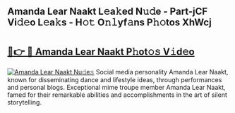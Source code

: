 ## Amanda Lear Naakt L𝚎a𝚔ed N𝚞𝚍e - Part-jCF Vi𝚍𝚎o L𝚎a𝚔s - H𝚘𝚝 O𝚗𝚕yf𝚊ns P𝚑𝚘tos XhWcj

# <h2><a href="http://kf9ci2.oniu.top/?m=Amanda+Lear+Naakt">🔗👉 🔴 Amanda Lear Naakt P𝚑ot𝚘𝚜 V𝚒d𝚎o</a></h2>

[![Amanda Lear Naakt Nu𝚍e𝚜](https://i.imgur.com/0qMVB7G.gif)](http://kf9ci2.oniu.top/?m=Amanda+Lear+Naakt)
Social media personality Amanda Lear Naakt, known for disseminating dance and lifestyle ideas, through performances and personal blogs. Exceptional mime troupe member Amanda Lear Naakt, famed for their remarkable abilities and accomplishments in the art of silent storytelling.  
